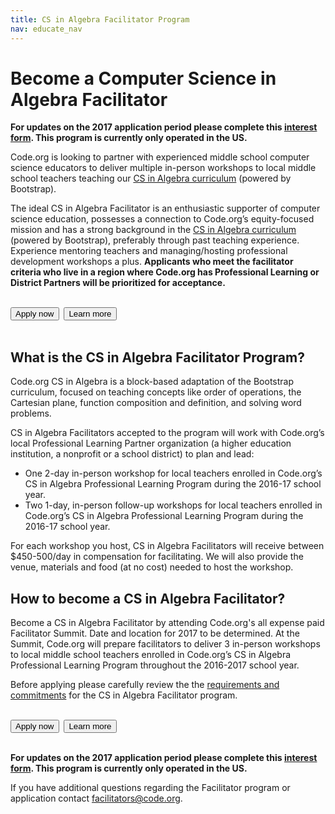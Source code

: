 ```yaml
---
title: CS in Algebra Facilitator Program
nav: educate_nav
---
```

# Become a Computer Science in Algebra Facilitator
**For updates on the 2017 application period please complete this [interest form](https://docs.google.com/a/code.org/forms/d/1C2oECZ04B1406j4x_7sKcRHGdPLmxILVFm463M5MigU/viewform). This program is currently only operated in the US.**

Code.org is looking to partner with experienced middle school computer science educators to deliver multiple in-person workshops to local middle school teachers teaching our [CS in Algebra curriculum](https://code.org/curriculum/algebra) (powered by Bootstrap). 

The ideal CS in Algebra Facilitator is an enthusiastic supporter of computer science education, possesses a connection to Code.org’s equity-focused mission and has a strong background in the [CS in Algebra curriculum](https://code.org/curriculum/algebra) (powered by Bootstrap), preferably through past teaching experience. Experience mentoring teachers and managing/hosting professional development workshops a plus. **Applicants who meet the facilitator criteria who live in a region where Code.org has Professional Learning or District Partners will be prioritized for acceptance.**
<br/>
<br/>

[<button>Apply now</button>](https://docs.google.com/a/code.org/forms/d/1C2oECZ04B1406j4x_7sKcRHGdPLmxILVFm463M5MigU/viewform)&nbsp;&nbsp;[<button>Learn more</button>](https://docs.google.com/document/d/1EBZG37H0iYzwYrG32RGRfZHIQBXW9fmWzLABuWd-QAY/pub)
<br/>
<br/>

## What is the CS in Algebra Facilitator Program?
Code.org CS in Algebra is a block-based adaptation of the Bootstrap curriculum, focused on teaching concepts like order of operations, the Cartesian plane, function composition and definition, and solving word problems.

CS in Algebra Facilitators accepted to the program will work with Code.org’s local Professional Learning Partner organization (a higher education institution, a nonprofit or a school district) to plan and lead:

- One 2-day in-person workshop for local teachers enrolled in Code.org’s CS in Algebra Professional Learning Program during the 2016-17 school year.
- Two 1-day, in-person follow-up workshops for local teachers enrolled in Code.org’s CS in Algebra Professional Learning Program during the 2016-17 school year.


For each workshop you host, CS in Algebra Facilitators will receive between $450-500/day in compensation for facilitating. We will also provide the venue, materials and food (at no cost) needed to host the workshop.


## How to become a CS in Algebra Facilitator?
Become a CS in Algebra Facilitator by attending Code.org's all expense paid Facilitator Summit. Date and location for 2017 to be determined. At the Summit, Code.org will prepare facilitators to deliver 3 in-person workshops to local middle school teachers enrolled in Code.org’s CS in Algebra Professional Learning Program throughout the 2016-2017 school year. 

Before applying please carefully review the the [requirements and commitments](https://docs.google.com/document/d/1EBZG37H0iYzwYrG32RGRfZHIQBXW9fmWzLABuWd-QAY/pub) for the CS in Algebra Facilitator program.
<br/>
<br/>

[<button>Apply now</button>](https://docs.google.com/a/code.org/forms/d/1C2oECZ04B1406j4x_7sKcRHGdPLmxILVFm463M5MigU/viewform)&nbsp;&nbsp;[<button>Learn more</button>](https://docs.google.com/document/d/1EBZG37H0iYzwYrG32RGRfZHIQBXW9fmWzLABuWd-QAY/pub)
<br/>
<br/>

**For updates on the 2017 application period please complete this [interest form](https://docs.google.com/a/code.org/forms/d/1C2oECZ04B1406j4x_7sKcRHGdPLmxILVFm463M5MigU/viewform). This program is currently only operated in the US.**

If you have additional questions regarding the Facilitator program or application contact [facilitators@code.org](facilitators@code.org).

